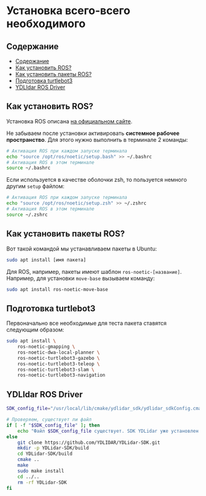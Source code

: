 <!-- omit from toc -->
# Установка всего-всего необходимого 

## Содержание 

- [Содержание](#содержание)
- [Как установить ROS?](#как-установить-ros)
- [Как установить пакеты ROS?](#как-установить-пакеты-ros)
- [Подготовка turtlebot3](#подготовка-turtlebot3)
- [YDLIdar ROS Driver](#ydlidar-ros-driver)

## Как установить ROS?

Установка ROS описана [на официальном сайте](http://wiki.ros.org/noetic/Installation/Ubuntu).

Не забываем после установки активировать **системное рабочее пространство**. Для этого нужно выполнить в терминале 2 команды:

```bash
# Активация ROS при каждом запуске терминала
echo "source /opt/ros/noetic/setup.bash" >> ~/.bashrc
# Активация ROS в этом терминале
source ~/.bashrc
```

Если используется в качестве оболочки zsh, то пользуется немного другим `setup` файлом:

```bash
# Активация ROS при каждом запуске терминала
echo "source /opt/ros/noetic/setup.zsh" >> ~/.zshrc
# Активация ROS в этом терминале
source ~/.zshrc
```

## Как установить пакеты ROS?

Вот такой командой мы устанавливаем пакеты в Ubuntu:

```bash
sudo apt install [имя пакета]
```

Для ROS, например, пакеты имеют шаблон `ros-noetic-[название]`. Например, для установки `move-base` вызываем команду: 

```bash
sudo apt install ros-noetic-move-base
```

## Подготовка turtlebot3

Первоначально все необходимые для теста пакета ставятся следующим образом:

```bash
sudo apt install \
    ros-noetic-gmapping \
    ros-noetic-dwa-local-planner \
    ros-noetic-turtlebot3-gazebo \
    ros-noetic-turtlebot3-teleop \
    ros-noetic-turtlebot3-slam \
    ros-noetic-turtlebot3-navigation
```

## YDLIdar ROS Driver

``` sh
SDK_config_file="/usr/local/lib/cmake/ydlidar_sdk/ydlidar_sdkConfig.cmake"

# Проверяем, существует ли файл
if [ -f "$SDK_config_file" ]; then
    echo "Файл $SDK_config_file существует. SDK YDLidar уже установлен."
else
    git clone https://github.com/YDLIDAR/YDLidar-SDK.git
    mkdir -p YDLidar-SDK/build
    cd YDLidar-SDK/build
    cmake ..
    make
    sudo make install
    cd ../..
    rm -rf YDLidar-SDK
fi
```


